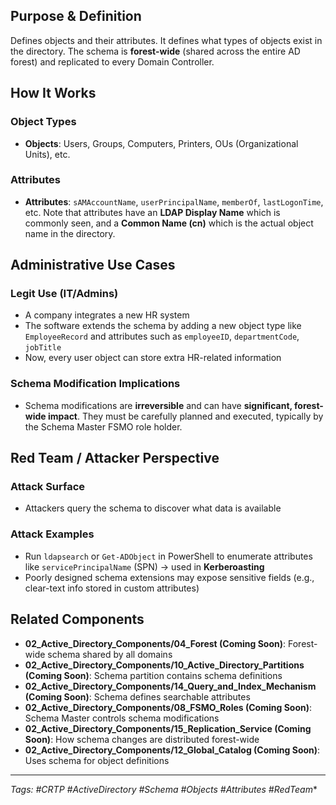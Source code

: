 ## Purpose & Definition
Defines objects and their attributes. It defines what types of objects exist in the directory. The schema is **forest-wide** (shared across the entire AD forest) and replicated to every Domain Controller.

## How It Works

### Object Types
- **Objects**: Users, Groups, Computers, Printers, OUs (Organizational Units), etc.

### Attributes
- **Attributes**: `sAMAccountName`, `userPrincipalName`, `memberOf`, `lastLogonTime`, etc. Note that attributes have an **LDAP Display Name** which is commonly seen, and a **Common Name (cn)** which is the actual object name in the directory.

## Administrative Use Cases

### Legit Use (IT/Admins)
- A company integrates a new HR system
- The software extends the schema by adding a new object type like `EmployeeRecord` and attributes such as `employeeID`, `departmentCode`, `jobTitle`
- Now, every user object can store extra HR-related information

### Schema Modification Implications
- Schema modifications are **irreversible** and can have **significant, forest-wide impact**. They must be carefully planned and executed, typically by the Schema Master FSMO role holder.

## Red Team / Attacker Perspective

### Attack Surface
- Attackers query the schema to discover what data is available

### Attack Examples
- Run `ldapsearch` or `Get-ADObject` in PowerShell to enumerate attributes like `servicePrincipalName` (SPN) → used in **Kerberoasting**
- Poorly designed schema extensions may expose sensitive fields (e.g., clear-text info stored in custom attributes)

## Related Components
- ****02_Active_Directory_Components/04_Forest (Coming Soon)****: Forest-wide schema shared by all domains
- ****02_Active_Directory_Components/10_Active_Directory_Partitions (Coming Soon)****: Schema partition contains schema definitions
- ****02_Active_Directory_Components/14_Query_and_Index_Mechanism (Coming Soon)****: Schema defines searchable attributes
- ****02_Active_Directory_Components/08_FSMO_Roles (Coming Soon)****: Schema Master controls schema modifications
- ****02_Active_Directory_Components/15_Replication_Service (Coming Soon)****: How schema changes are distributed forest-wide
- ****02_Active_Directory_Components/12_Global_Catalog (Coming Soon)****: Uses schema for object definitions

---

*Tags: #CRTP #ActiveDirectory #Schema #Objects #Attributes #RedTeam**